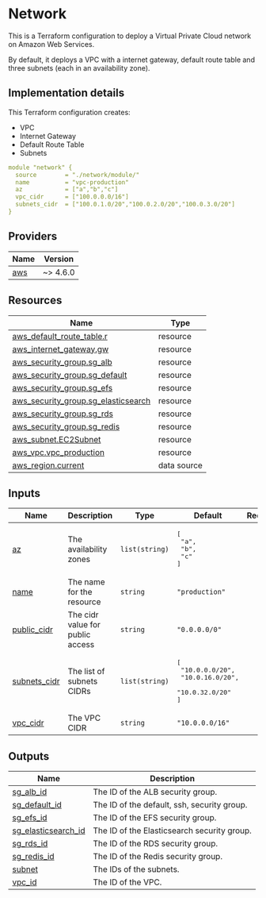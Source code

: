 # Network
This is a Terraform configuration to deploy a Virtual Private Cloud network on Amazon Web Services.

By default, it deploys a VPC with a internet gateway, default route table and three subnets (each in an availability zone).

## Implementation details

This Terraform configuration creates:

- VPC
- Internet Gateway
- Default Route Table
- Subnets


```yaml
module "network" {
  source        = "./network/module/"
  name          = "vpc-production"
  az            = ["a","b","c"]
  vpc_cidr      = ["100.0.0.0/16"]
  subnets_cidr  = ["100.0.1.0/20","100.0.2.0/20","100.0.3.0/20"]
}
```
<!-- BEGIN_TF_DOCS -->
## Providers

| Name | Version |
|------|---------|
| <a name="provider_aws"></a> [aws](#provider\_aws) | ~> 4.6.0 |

## Resources

| Name | Type |
|------|------|
| [aws_default_route_table.r](https://registry.terraform.io/providers/hashicorp/aws/latest/docs/resources/default_route_table) | resource |
| [aws_internet_gateway.gw](https://registry.terraform.io/providers/hashicorp/aws/latest/docs/resources/internet_gateway) | resource |
| [aws_security_group.sg_alb](https://registry.terraform.io/providers/hashicorp/aws/latest/docs/resources/security_group) | resource |
| [aws_security_group.sg_default](https://registry.terraform.io/providers/hashicorp/aws/latest/docs/resources/security_group) | resource |
| [aws_security_group.sg_efs](https://registry.terraform.io/providers/hashicorp/aws/latest/docs/resources/security_group) | resource |
| [aws_security_group.sg_elasticsearch](https://registry.terraform.io/providers/hashicorp/aws/latest/docs/resources/security_group) | resource |
| [aws_security_group.sg_rds](https://registry.terraform.io/providers/hashicorp/aws/latest/docs/resources/security_group) | resource |
| [aws_security_group.sg_redis](https://registry.terraform.io/providers/hashicorp/aws/latest/docs/resources/security_group) | resource |
| [aws_subnet.EC2Subnet](https://registry.terraform.io/providers/hashicorp/aws/latest/docs/resources/subnet) | resource |
| [aws_vpc.vpc_production](https://registry.terraform.io/providers/hashicorp/aws/latest/docs/resources/vpc) | resource |
| [aws_region.current](https://registry.terraform.io/providers/hashicorp/aws/latest/docs/data-sources/region) | data source |

## Inputs

| Name | Description | Type | Default | Required |
|------|-------------|------|---------|:--------:|
| <a name="input_az"></a> [az](#input\_az) | The availability zones | `list(string)` | <pre>[<br>  "a",<br>  "b",<br>  "c"<br>]</pre> | no |
| <a name="input_name"></a> [name](#input\_name) | The name for the resource | `string` | `"production"` | no |
| <a name="input_public_cidr"></a> [public\_cidr](#input\_public\_cidr) | The cidr value for public access | `string` | `"0.0.0.0/0"` | no |
| <a name="input_subnets_cidr"></a> [subnets\_cidr](#input\_subnets\_cidr) | The list of subnets CIDRs | `list(string)` | <pre>[<br>  "10.0.0.0/20",<br>  "10.0.16.0/20",<br>  "10.0.32.0/20"<br>]</pre> | no |
| <a name="input_vpc_cidr"></a> [vpc\_cidr](#input\_vpc\_cidr) | The VPC CIDR | `string` | `"10.0.0.0/16"` | no |

## Outputs

| Name | Description |
|------|-------------|
| <a name="output_sg_alb_id"></a> [sg\_alb\_id](#output\_sg\_alb\_id) | The ID of the ALB security group. |
| <a name="output_sg_default_id"></a> [sg\_default\_id](#output\_sg\_default\_id) | The ID of the default, ssh, security group. |
| <a name="output_sg_efs_id"></a> [sg\_efs\_id](#output\_sg\_efs\_id) | The ID of the EFS security group. |
| <a name="output_sg_elasticsearch_id"></a> [sg\_elasticsearch\_id](#output\_sg\_elasticsearch\_id) | The ID of the Elasticsearch security group. |
| <a name="output_sg_rds_id"></a> [sg\_rds\_id](#output\_sg\_rds\_id) | The ID of the RDS security group. |
| <a name="output_sg_redis_id"></a> [sg\_redis\_id](#output\_sg\_redis\_id) | The ID of the Redis security group. |
| <a name="output_subnet"></a> [subnet](#output\_subnet) | The IDs of the subnets. |
| <a name="output_vpc_id"></a> [vpc\_id](#output\_vpc\_id) | The ID of the VPC. |
<!-- END_TF_DOCS -->